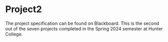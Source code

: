 # Project2

The project specification can be found on Blackboard. This is the second out of the seven projects completed in the Spring 2024 semester at Hunter College.
